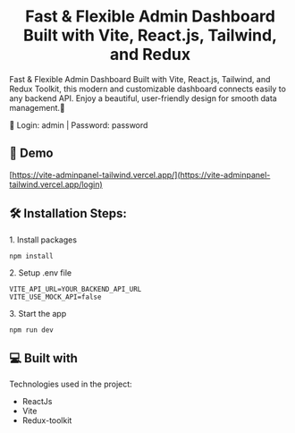 <h1 align="center" id="title">Fast & Flexible Admin Dashboard Built with Vite, React.js, Tailwind, and Redux</h1>


<p id="description">Fast & Flexible Admin Dashboard Built with Vite, React.js, Tailwind, and Redux Toolkit, this modern and customizable dashboard connects easily to any backend API. Enjoy a beautiful, user-friendly design for smooth data management.🚀</p>
<p>🔑 Login: admin | Password: password</p>

<h2>🚀 Demo</h2>

[https://vite-adminpanel-tailwind.vercel.app/](https://vite-adminpanel-tailwind.vercel.app/login)

<h2>🛠 Installation Steps:</h2>

<p>1. Install packages</p>

```
npm install
```


<p>2. Setup .env file</p>

```
VITE_API_URL=YOUR_BACKEND_API_URL
VITE_USE_MOCK_API=false
```
<p>3. Start the app</p>

```
npm run dev
```

  
  
<h2>💻 Built with</h2>

Technologies used in the project:

*   ReactJs
*   Vite
*   Redux-toolkit
